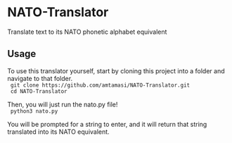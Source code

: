 # NATO-Translator
Translate text to its NATO phonetic alphabet equivalent

## Usage
To use this translator yourself, start by cloning this project into a folder and navigate to that folder.    
` git clone https://github.com/amtamasi/NATO-Translator.git`  
` cd NATO-Translator`

Then, you will just run the nato.py file!  
` python3 nato.py`

You will be prompted for a string to enter, and it will return that string translated into its NATO equivalent.
